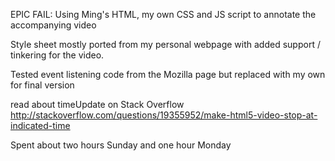 EPIC FAIL:
Using Ming's HTML, my own CSS and JS script to annotate the accompanying video

Style sheet mostly ported from my personal webpage with added support / tinkering for the video.

Tested event listening code from the Mozilla page but replaced with my own for final version

read about timeUpdate on Stack Overflow http://stackoverflow.com/questions/19355952/make-html5-video-stop-at-indicated-time

Spent about two hours Sunday and one hour Monday

